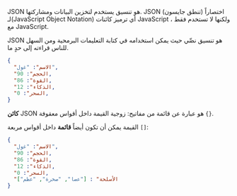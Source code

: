 JSON هو تنسيق يستخدم لتخزين البيانات ومشاركتها. JSON (تنطق جايسون) اختصاراً لـ(JavaScript Object Notation) أي ترميز كائنات JavaScript ، ولكنها لا تستخدم فقط مع JavaScript.

JSON هو تنسيق نصِّي حيث يمكن استخدامه في كتابة التعليمات البرمحية ومن السهل للناس قراءته إلى حدٍ ما.

```json
{
  "الاسم": "غول",
  "الحجم": 90,
  "القوة": 86,
  "الذكاء": 12,
  "السحر": 0,
}
```

**كائن** JSON هو عبارة عن قائمة من مفاتيح: زوجية القيمة داخل أقواس معقوفة `{}`.

القيمة يمكن أن تكون أيضاً **قائمة** داخل أقواس مربعة `[]`:

```json
{
  "الاسم": "غول",
  "الحجم": 90,
  "القوة": 86,
  "الذكاء": 12,
  "السحر": 0,
  "الأسلحة" : ["عصا", "صخرة", "عظم"]
}
```